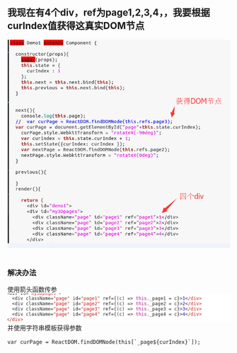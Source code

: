 ## 我现在有4个div，ref为page1,2,3,4，，我要根据curIndex值获得这真实DOM节点
![problem](problem1.png)    
### 解决办法    
使用箭头函数传参    
![answer](problem2.png)    
并使用字符串模板获得参数    
```
var curPage = ReactDOM.findDOMNode(this[`_page${curIndex}`]);
```
